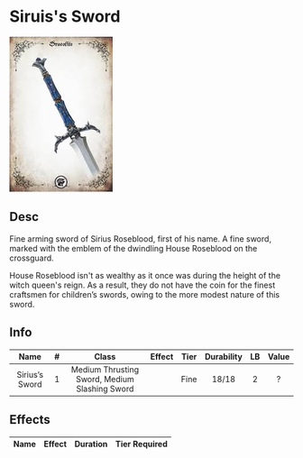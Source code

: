 # Siruis's Sword

![Copyright](Siruis'sSword.png)

## Desc

Fine arming sword of Sirius Roseblood, first of his name. A fine sword, marked with the emblem of the dwindling House Roseblood on the crossguard.

House Roseblood isn't as wealthy as it once was during the height of the witch queen's reign. As a result, they do not have the coin for the finest craftsmen for children’s swords, owing to the more modest nature of this sword.

## Info

| Name | # | Class | Effect | Tier | Durability | LB | Value |
| :--: | :-: | :---: | :----: | :--: | :--------: | :-: | :---: |
| Sirius’s Sword | 1 | Medium Thrusting Sword, Medium Slashing Sword |  | Fine | 18/18 | 2 | ? |

## Effects

| Name | Effect | Duration | Tier Required |
| :--- | :----: | :------: | :-----------: |
